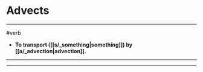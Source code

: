 # Advects
---
#verb
- **To transport ([[s/_something|something]]) by [[a/_advection|advection]].**
---
---
